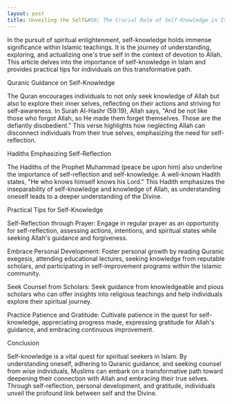 ```yaml
---
layout: post
title: Unveiling the Self&#58; The Crucial Role of Self-Knowledge in Islam
---
```


In the pursuit of spiritual enlightenment, self-knowledge holds immense significance within Islamic teachings. It is the journey of understanding, exploring, and actualizing one's true self in the context of devotion to Allah. This article delves into the importance of self-knowledge in Islam and provides practical tips for individuals on this transformative path.

Quranic Guidance on Self-Knowledge  

The Quran encourages individuals to not only seek knowledge of Allah but also to explore their inner selves, reflecting on their actions and striving for self-awareness. In Surah Al-Hashr (59:19), Allah says, "And be not like those who forgot Allah, so He made them forget themselves. Those are the defiantly disobedient." This verse highlights how neglecting Allah can disconnect individuals from their true selves, emphasizing the need for self-reflection.

Hadiths Emphasizing Self-Reflection  

The Hadiths of the Prophet Muhammad (peace be upon him) also underline the importance of self-reflection and self-knowledge. A well-known Hadith states, "He who knows himself knows his Lord." This Hadith emphasizes the inseparability of self-knowledge and knowledge of Allah, as understanding oneself leads to a deeper understanding of the Divine.

Practical Tips for Self-Knowledge  

Self-Reflection through Prayer: Engage in regular prayer as an opportunity for self-reflection, assessing actions, intentions, and spiritual states while seeking Allah's guidance and forgiveness.

Embrace Personal Development: Foster personal growth by reading Quranic exegesis, attending educational lectures, seeking knowledge from reputable scholars, and participating in self-improvement programs within the Islamic community.

Seek Counsel from Scholars: Seek guidance from knowledgeable and pious scholars who can offer insights into religious teachings and help individuals explore their spiritual journey.

Practice Patience and Gratitude: Cultivate patience in the quest for self-knowledge, appreciating progress made, expressing gratitude for Allah's guidance, and embracing continuous improvement.

Conclusion  

Self-knowledge is a vital quest for spiritual seekers in Islam. By understanding oneself, adhering to Quranic guidance, and seeking counsel from wise individuals, Muslims can embark on a transformative path toward deepening their connection with Allah and embracing their true selves. Through self-reflection, personal development, and gratitude, individuals unveil the profound link between self and the Divine.